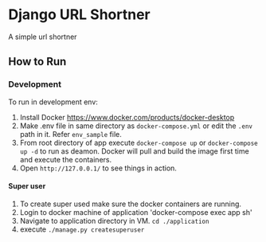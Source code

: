 # Django URL Shortner
A simple url shortner

## How to Run


### Development
To run in development env:
1. Install Docker https://www.docker.com/products/docker-desktop
2. Make .env file in same directory as `docker-compose.yml` or edit the `.env` path in it. Refer `env_sample` file.
3. From root directory of app execute `docker-compose up` or `docker-compose up -d` to run as deamon. Docker will pull and build the image first time and execute the containers.
4. Open `http://127.0.0.1/` to see things in action.


#### Super user
1. To create super used make sure the docker containers are running.
2. Login to docker machine of application 'docker-compose exec app sh'
3. Navigate to application directory in VM. `cd ./application`
4. execute `./manage.py createsuperuser`
